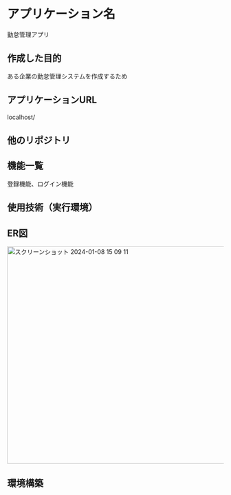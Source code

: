 # アプリケーション名
勤怠管理アプリ  

## 作成した目的
ある企業の勤怠管理システムを作成するため

## アプリケーションURL  
localhost/

## 他のリポジトリ  

## 機能一覧  
登録機能、ログイン機能

## 使用技術（実行環境）  

## ER図  
<img width="505" alt="スクリーンショット 2024-01-08 15 09 11" src="https://github.com/katsukishiori/attendance/assets/145991391/889b4201-c9b0-4aee-b424-3ef1f7fd4d7a">

## 環境構築  


